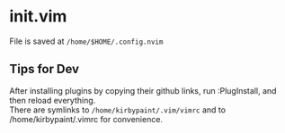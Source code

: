 # init.vim
File is saved at `/home/$HOME/.config.nvim`

## Tips for Dev
After installing plugins by copying their github links, run :PlugInstall, and then reload everything.  
There are symlinks to `/home/kirbypaint/.vim/vimrc` and to /home/kirbypaint/.vimrc for convenience.
